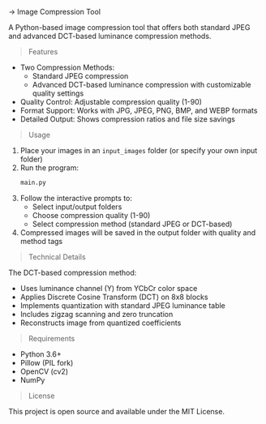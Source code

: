 -> Image Compression Tool

A Python-based image compression tool that offers both standard JPEG and advanced DCT-based luminance compression methods.

> Features

- Two Compression Methods:
  - Standard JPEG compression
  - Advanced DCT-based luminance compression with customizable quality settings
- Quality Control: Adjustable compression quality (1-90)
- Format Support: Works with JPG, JPEG, PNG, BMP, and WEBP formats
- Detailed Output: Shows compression ratios and file size savings

> Usage

1. Place your images in an `input_images` folder (or specify your own input folder)
2. Run the program:
   ```bash
   main.py
   ```
3. Follow the interactive prompts to:
   - Select input/output folders
   - Choose compression quality (1-90)
   - Select compression method (standard JPEG or DCT-based)
4. Compressed images will be saved in the output folder with quality and method tags

> Technical Details

The DCT-based compression method:
- Uses luminance channel (Y) from YCbCr color space
- Applies Discrete Cosine Transform (DCT) on 8x8 blocks
- Implements quantization with standard JPEG luminance table
- Includes zigzag scanning and zero truncation
- Reconstructs image from quantized coefficients


> Requirements

- Python 3.6+
- Pillow (PIL fork)
- OpenCV (cv2)
- NumPy

> License

This project is open source and available under the MIT License.
